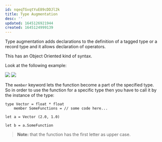 ```yaml
---
id: nqeqTGvqtYuE89cDDJl2k
title: Type Augmentation
desc: ''
updated: 1645126921944
created: 1645124999139
---
```

Type augmentation adds declarations to the definition of a tagged type or a record type and it allows declaration of operators. 

This has an Object Oriented kind of syntax. 

Look at the following example:

![](/assets/images/2022-02-17-20-12-56.png)
![](/assets/images/2022-02-17-20-13-06.png)

The `member` keyword lets the function become a part of the specified type. So in order to use the function for a specific type then you have to call it by the instance of the type:
```F#
type Vector = float * float
    member SomeFunctions = // some code here...

let a = Vector (2.0, 1.0)

let b = a.SomeFunction
```

>**Note:** that the function has the first letter as upper case.
